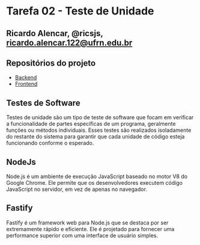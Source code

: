 # Tarefa 02 - Teste de Unidade

## Ricardo Alencar, @ricsjs, ricardo.alencar.122@ufrn.edu.br

## Repositórios do projeto

* [Backend](https://github.com/leonardobezrr/sig-estoque-back-end)
* [Frontend](https://github.com/leonardobezrr/sig-estoque-front-end)

## Testes de Software

Testes de unidade são um tipo de teste de software que focam em verificar a funcionalidade de partes específicas de um programa, geralmente funções ou métodos individuais. Esses testes são realizados isoladamente do restante do sistema para garantir que cada unidade de código esteja funcionando conforme o esperado.

## NodeJs

Node.js é um ambiente de execução JavaScript baseado no motor V8 do Google Chrome. Ele permite que os desenvolvedores executem código JavaScript no servidor, em vez de apenas no navegador.

## Fastify

Fastify é um framework web para Node.js que se destaca por ser extremamente rápido e eficiente. Ele é projetado para fornecer uma performance superior com uma interface de usuário simples.